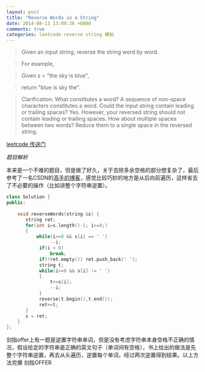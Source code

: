 ```yaml
---
layout: post
title: "Reverse Words in a String"
date: 2014-08-13 13:09:26 +0800
comments: true
categories: leetcode reverse string 模拟
---
```

>Given an input string, reverse the string word by word.

>For example,

>Given s = "the sky is blue",

>return "blue is sky the".


>Clarification:
What constitutes a word?
A sequence of non-space characters constitutes a word.
Could the input string contain leading or trailing spaces?
Yes. However, your reversed string should not contain leading or trailing spaces.
How about multiple spaces between two words?
Reduce them to a single space in the reversed string.

[leetcode 传送门](https://oj.leetcode.com/problems/reverse-words-in-a-string/)

*题目解析*

本来是一个不难的题目，但是做了好久，关于去除多余空格的部分想复杂了，最后参考了一名CSDN的[高手的博客](http://blog.csdn.net/kenden23/article/details/20701069)，感觉比较巧妙的地方是从后向前遍历，这样省去了不必要的操作（比如讲整个字符串逆置）。


```c++
class Solution {
public:
    
    void reverseWords(string &s) {
       string ret;
       for(int i=s.length()-1; i>=0;)
       {
           while(i>=0 && s[i] == ' ')
                --i;
            if(i < 0)
                break;
            if(!ret.empty()) ret.push_back(' ');
            string t;
            while(i>=0 && s[i] != ' ')
            {
                t+=s[i];
                --i;
            }
            reverse(t.begin(),t.end());
            ret+=t;
       }
       s = ret;
    }
};
```

剑指offer上有一题是逆置字符串单词，但是没有考虑字符串本身空格不正确的情况，假设给定的字符串是正确的英文句子（单词间有空格），书上给出的做法是先整个字符串逆置，再去从头遍历，逆置每个单词，经过两次逆置得到结果。以上方法完爆 剑指OFFER

